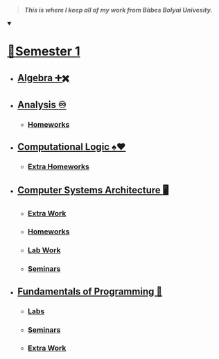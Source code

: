 >***This is where I keep all of my work from Bàbes Bolyai Univesity.***

<details open><summary>

# [:link:Semester 1](https://github.com/alexapvl/Babes-Bolyai-University/tree/master/Semester%201 "Semester 1")
</summary>

<!---
this is a comment
--->
- ## [Algebra :heavy_plus_sign::heavy_multiplication_x:](https://github.com/alexapvl/Babes-Bolyai-University/tree/master/Semester%201/Algebra "Algebra")

- ## [Analysis :infinity:](https://github.com/alexapvl/Babes-Bolyai-University/tree/master/Semester%201/Analysis "Analysis")
    - ### [Homeworks](https://github.com/alexapvl/Babes-Bolyai-University/tree/master/Semester%201/Analysis/Homeworks "Homeworks")

- ## [Computational Logic :spades::hearts:](https://github.com/alexapvl/Babes-Bolyai-University/tree/master/Semester%201/Computational%20Logic "Computational Logic")
    - ### [Extra Homeworks](https://github.com/alexapvl/Babes-Bolyai-University/tree/master/Semester%201/Computational%20Logic/Extra%20Homeworks "Extra Homeworks")

- ## [Computer Systems Architecture :desktop_computer:](https://github.com/alexapvl/Babes-Bolyai-University/tree/master/Semester%201/Computer%20Systems%20Architecture "Computer Systems Architecture")
    - ### [Extra Work](https://github.com/alexapvl/Babes-Bolyai-University/tree/master/Semester%201/Computer%20Systems%20Architecture/Extra%20Work "Extra Work")
    - ### [Homeworks](https://github.com/alexapvl/Babes-Bolyai-University/tree/master/Semester%201/Computer%20Systems%20Architecture/Homeworks "Homeworks")
    - ### [Lab Work](https://github.com/alexapvl/Babes-Bolyai-University/tree/master/Semester%201/Computer%20Systems%20Architecture/Lab%20Work "Lab Work")
    - ### [Seminars](https://github.com/alexapvl/Babes-Bolyai-University/tree/master/Semester%201/Computer%20Systems%20Architecture/Seminars "Seminars")

- ## [Fundamentals of Programming :snake:](https://github.com/alexapvl/Babes-Bolyai-University/tree/master/Semester%201/Fundamentals%20of%20Programming "Fundamentals of Programming")
    - ### [Labs](https://github.com/alexapvl/Babes-Bolyai-University/tree/master/Semester%201/Fundamentals%20of%20Programming/Labs "Labs")
    - ### [Seminars](https://github.com/alexapvl/Babes-Bolyai-University/tree/master/Semester%201/Fundamentals%20of%20Programming/Seminars "Seminars")
    - ### [Extra Work](https://github.com/alexapvl/Babes-Bolyai-University/tree/master/Semester%201/Fundamentals%20of%20Programming/Extra%20Work "Extra Work")

</details>